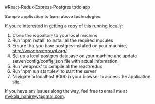 #React-Redux-Express-Postgres todo app

Sample application to learn above technologies.

If you're interested in getting a copy of this running locally:

1. Clone the repository to your local machine
2. Run 'npm install' to install all the required modules
3. Ensure that you have postgres installed on your machine, http://www.postgresql.org/
4. Set up a local postgres database on your machine and update server/config/config.json file with actual information.
5. Run 'webpack' to compile all the react/redux
6. Run 'npm run start:dev' to start the server
7. Navigate to localhost:8000 in your browser to access the application site.

If you have any issues along the way, feel free to email me at mykola_nahirnyy@gmail.com.